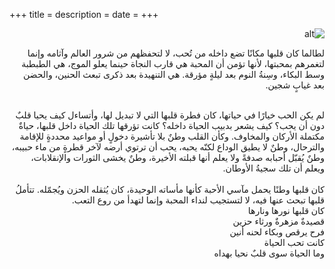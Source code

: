 +++
title = 
description = 
date = 
+++

<div dir="rtl">

![alt](image.jpg)

لطالما كان قلبها مكانًا تضع داخله من تُحب، لا لتحفظهم من شرور العالم وآثامه وإنما لتغمرهم بمحبتها، لأنها تؤمن أن المحبة هي قارب النجاة حينما يعلو الموج، هي الطبطبة وسط البكاء، وسِنةُ النوم بعد ليلةٍ مؤرقة. هي التنهيدة بعد ذكرى تبعث الحنين، والحضن بعد غيابٍ شجين.<br>

<br>
لم يكن الحب خيارًا في حياتها، كان فطرة قلبها التي لا تبديل لها، وأتساءل كيف يحيا قلبٌ دون أن يحب؟ كيف يشعر بدبيب الحياة داخله؟ كانت تؤرقها تلك الحياة داخل قلبها، حياةٌ مكتملة الأركان والمخاوف. وكأن القلب وطنٌ بلا تأشيرة دخولٍ أو مواعيد محددةٍ للإقامة والترحال، وطنٌ لا يطيق الوداع لكنّه يحبه، يحب أن ترتوي أرضه لآخر قطرةٍ من ماء حبيبه، وطنٌ يُقبّل أحبابه صدفةً ولا يعلم أنها قبلته الأخيرة، وطنٌ يخشى الثورات والإنقلابات، ويعلم أن تلك سجيةُ الأوطان.<br>

<br>
كان قلبها وطنًا يحمل مآسي الأحبة كأنها مأساته الوحيدة، كان يُثقله الحزن ويُجمّله. تتأملُ قلبها تبحث عنها فيه، لا لتستجيب لنداء المحبة وإنما لتهدأ من روع التعب.<br>
كان قلبها نورها ونارها<br>
قصيدةٌ مزهرةٌ ورثاء حزين<br>
فرح يرقص وبكاء لحنه أنين<br>
كانت تحب الحياة<br>
وما الحياة سوى قلبٌ نحيا بهداه<br>

</div>
